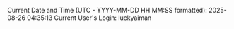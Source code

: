 Current Date and Time (UTC - YYYY-MM-DD HH:MM:SS formatted): 2025-08-26 04:35:13
Current User's Login: luckyaiman
